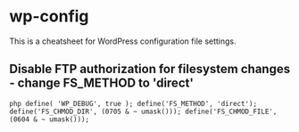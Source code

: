 # wp-config
This is a cheatsheet for WordPress configuration file settings.




## Disable FTP authorization for filesystem changes - change FS_METHOD to 'direct'
`php
define( 'WP_DEBUG', true );
define('FS_METHOD', 'direct');
define('FS_CHMOD_DIR', (0705 & ~ umask()));
define('FS_CHMOD_FILE', (0604 & ~ umask()));
`
